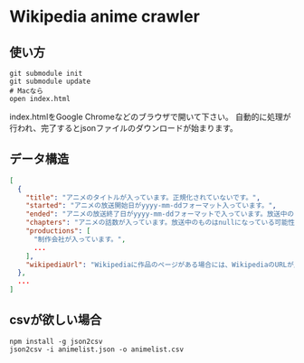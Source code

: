 # Wikipedia anime crawler

## 使い方

```shell
git submodule init
git submodule update
# Macなら
open index.html
```

index.htmlをGoogle Chromeなどのブラウザで開いて下さい。
自動的に処理が行われ、完了するとjsonファイルのダウンロードが始まります。

## データ構造

```json
[
  {
    "title": "アニメのタイトルが入っています。正規化されていないです。",
    "started": "アニメの放送開始日がyyyy-mm-ddフォーマット入っています。",
    "ended": "アニメの放送終了日がyyyy-mm-ddフォーマットで入っています。放送中のものや1話完結の場合にはnullになっている可能性が高いです。",
    "chapters": "アニメの話数が入っています。放送中のものはnullになっている可能性が高いです。",
    "productions": [
      "制作会社が入っています。",
      ...
    ],
    "wikipediaUrl": "Wikipediaに作品のページがある場合には、WikipediaのURLが入っています。"
  },
  ...
]
```

## csvが欲しい場合

```shell
npm install -g json2csv
json2csv -i animelist.json -o animelist.csv
```
